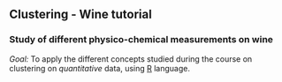 ## Clustering - Wine tutorial
### Study of different physico-chemical measurements on wine

_Goal:_ To apply the different concepts studied during the course on clustering on _quantitative_ data, using [R](https://www.r-project.org/) language.